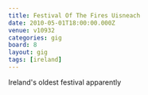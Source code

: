 ```yaml
---
title: Festival Of The Fires Uisneach
date: 2010-05-01T18:00:00.000Z
venue: v10932
categories: gig
board: 8
layout: gig
tags: [ireland]
---
```

Ireland's oldest festival apparently
